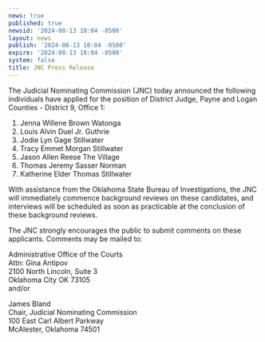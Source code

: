 ```yaml
---
news: true
published: true
newsid: '2024-08-13 10:04 -0500'
layout: news
publish: '2024-08-13 10:04 -0500'
expire: '2024-08-13 10:04 -0500'
system: false
title: JNC Press Release
---
```

The Judicial Nominating Commission (JNC) today announced the following individuals have applied for
the position of District Judge, Payne and Logan Counties - District 9, Office 1:

1. Jenna Willene Brown Watonga
2. Louis Alvin Duel Jr. Guthrie
3. Jodie Lyn Gage Stillwater
4. Tracy Emmet Morgan Stillwater
5. Jason Allen Reese The Village
6. Thomas Jeremy Sasser Norman
7. Katherine Elder Thomas Stillwater

With assistance from the Oklahoma State Bureau of Investigations, the JNC will immediately commence
background reviews on these candidates, and interviews will be scheduled as soon as practicable at the
conclusion of these background reviews.

The JNC strongly encourages the public to submit comments on these applicants. Comments may be
mailed to:

Administrative Office of the Courts  
Attn: Gina Antipov  
2100 North Lincoln, Suite 3  
Oklahoma City OK 73105  
and/or 

James Bland   
Chair, Judicial Nominating Commission  
100 East Carl Albert Parkway  
McAlester, Oklahoma 74501

